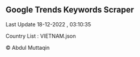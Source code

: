 

## Google Trends Keywords Scraper 
 
Last Update 18-12-2022 , 03:10:35

Country List :
VIETNAM.json



© Abdul Muttaqin 
